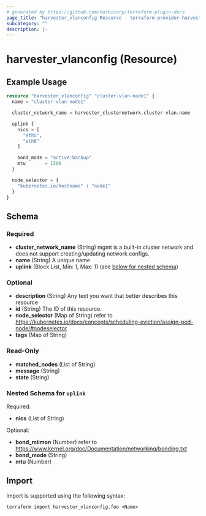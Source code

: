 ```yaml
---
# generated by https://github.com/hashicorp/terraform-plugin-docs
page_title: "harvester_vlanconfig Resource - terraform-provider-harvester"
subcategory: ""
description: |-
---
```


# harvester_vlanconfig (Resource)

## Example Usage

```terraform
resource "harvester_vlanconfig" "cluster-vlan-node1" {
  name = "cluster-vlan-node1"

  cluster_network_name = harvester_clusternetwork.cluster-vlan.name

  uplink {
    nics = [
      "eth5",
      "eth6"
    ]

    bond_mode = "active-backup"
    mtu       = 1500
  }

  node_selector = {
    "kubernetes.io/hostname" : "node1"
  }
}
```

<!-- schema generated by tfplugindocs -->

## Schema

### Required

- **cluster_network_name** (String) mgmt is a built-in cluster network and does not support creating/updating network configs.
- **name** (String) A unique name
- **uplink** (Block List, Min: 1, Max: 1) (see [below for nested schema](#nestedblock--uplink))

### Optional

- **description** (String) Any text you want that better describes this resource
- **id** (String) The ID of this resource.
- **node_selector** (Map of String) refer to https://kubernetes.io/docs/concepts/scheduling-eviction/assign-pod-node/#nodeselector
- **tags** (Map of String)

### Read-Only

- **matched_nodes** (List of String)
- **message** (String)
- **state** (String)

<a id="nestedblock--uplink"></a>

### Nested Schema for `uplink`

Required:

- **nics** (List of String)

Optional:

- **bond_miimon** (Number) refer to https://www.kernel.org/doc/Documentation/networking/bonding.txt
- **bond_mode** (String)
- **mtu** (Number)

## Import

Import is supported using the following syntax:

```shell
terraform import harvester_vlanconfig.foo <Name>
```
